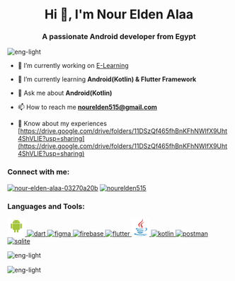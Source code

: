 <h1 align="center">Hi 👋, I'm Nour Elden Alaa</h1>
<h3 align="center">A passionate Android developer from Egypt</h3>

<p align="left"> <img src="https://komarev.com/ghpvc/?username=eng-light&label=Profile%20views&color=0e75b6&style=flat" alt="eng-light" /> </p>

- 🔭 I’m currently working on [E-Learning](https://github.com/Eng-Light/E-learning)

- 🌱 I’m currently learning **Android(Kotlin) & Flutter Framework**

- 💬 Ask me about **Android(Kotlin)**

- 📫 How to reach me **nourelden515@gmail.com**

- 📄 Know about my experiences [https://drive.google.com/drive/folders/11DSzQf465fhBnKFhNWIfX9Uht4ShVLIE?usp=sharing](https://drive.google.com/drive/folders/11DSzQf465fhBnKFhNWIfX9Uht4ShVLIE?usp=sharing)

<h3 align="left">Connect with me:</h3>
<p align="left">
<a href="https://linkedin.com/in/nour-elden-alaa-03270a20b" target="blank"><img align="center" src="https://raw.githubusercontent.com/rahuldkjain/github-profile-readme-generator/master/src/images/icons/Social/linked-in-alt.svg" alt="nour-elden-alaa-03270a20b" height="30" width="40" /></a>
<a href="https://fb.com/nourelden515" target="blank"><img align="center" src="https://raw.githubusercontent.com/rahuldkjain/github-profile-readme-generator/master/src/images/icons/Social/facebook.svg" alt="nourelden515" height="30" width="40" /></a>
</p>

<h3 align="left">Languages and Tools:</h3>
<p align="left"> <a href="https://developer.android.com" target="_blank" rel="noreferrer"> <img src="https://raw.githubusercontent.com/devicons/devicon/master/icons/android/android-original-wordmark.svg" alt="android" width="40" height="40"/> </a> <a href="https://dart.dev" target="_blank" rel="noreferrer"> <img src="https://www.vectorlogo.zone/logos/dartlang/dartlang-icon.svg" alt="dart" width="40" height="40"/> </a> <a href="https://www.figma.com/" target="_blank" rel="noreferrer"> <img src="https://www.vectorlogo.zone/logos/figma/figma-icon.svg" alt="figma" width="40" height="40"/> </a> <a href="https://firebase.google.com/" target="_blank" rel="noreferrer"> <img src="https://www.vectorlogo.zone/logos/firebase/firebase-icon.svg" alt="firebase" width="40" height="40"/> </a> <a href="https://flutter.dev" target="_blank" rel="noreferrer"> <img src="https://www.vectorlogo.zone/logos/flutterio/flutterio-icon.svg" alt="flutter" width="40" height="40"/> </a> <a href="https://www.java.com" target="_blank" rel="noreferrer"> <img src="https://raw.githubusercontent.com/devicons/devicon/master/icons/java/java-original.svg" alt="java" width="40" height="40"/> </a> <a href="https://kotlinlang.org" target="_blank" rel="noreferrer"> <img src="https://www.vectorlogo.zone/logos/kotlinlang/kotlinlang-icon.svg" alt="kotlin" width="40" height="40"/> </a> <a href="https://postman.com" target="_blank" rel="noreferrer"> <img src="https://www.vectorlogo.zone/logos/getpostman/getpostman-icon.svg" alt="postman" width="40" height="40"/> </a> <a href="https://www.sqlite.org/" target="_blank" rel="noreferrer"> <img src="https://www.vectorlogo.zone/logos/sqlite/sqlite-icon.svg" alt="sqlite" width="40" height="40"/> </a> </p>

<p><img align="center" src="https://github-readme-stats.vercel.app/api/top-langs?username=eng-light&show_icons=true&locale=en&layout=compact" alt="eng-light" /></p>

<p><img align="center" src="https://github-readme-streak-stats.herokuapp.com/?user=eng-light&" alt="eng-light" /></p>
